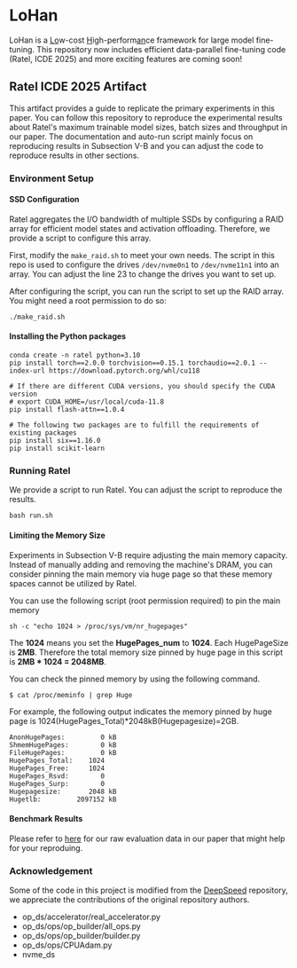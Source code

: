 # LoHan 

LoHan is a <ins>Lo</ins>w-cost <ins>H</ins>igh-perform<ins>an</ins>ce framework for large model fine-tuning. This repository now includes efficient data-parallel fine-tuning code (Ratel, ICDE 2025) and more exciting features are coming soon!

## Ratel ICDE 2025 Artifact

This artifact provides a guide to replicate the primary experiments in this paper. You can follow this repository to reproduce the experimental results about Ratel's maximum trainable model sizes, batch sizes and throughput in our paper. The documentation and auto-run script mainly focus on reproducing results in Subsection V-B and you can adjust the code to reproduce results in other sections. 

### Environment Setup

#### SSD Configuration

Ratel aggregates the I/O bandwidth of multiple SSDs by configuring a RAID array for efficient model states and activation offloading. Therefore, we provide a script to configure this array.

First, modify the `make_raid.sh` to meet your own needs. The script in this repo is used to configure the drives `/dev/nvme0n1` to `/dev/nvme11n1` into an array. You can adjust the line 23 to change the drives you want to set up.

After configuring the script, you can run the script to set up the RAID array. You might need a root permission to do so:

```shell
./make_raid.sh
```

#### Installing the Python packages

```shell
conda create -n ratel python=3.10
pip install torch==2.0.0 torchvision==0.15.1 torchaudio==2.0.1 --index-url https://download.pytorch.org/whl/cu118

# If there are different CUDA versions, you should specify the CUDA version
# export CUDA_HOME=/usr/local/cuda-11.8
pip install flash-attn==1.0.4

# The following two packages are to fulfill the requirements of existing packages
pip install six==1.16.0
pip install scikit-learn
```

### Running Ratel

We provide a script to run Ratel. You can adjust the script to reproduce the results. 

```shell
bash run.sh
```

#### Limiting the Memory Size

Experiments in Subsection V-B require adjusting the main memory capacity. Instead of manually adding and removing the machine's DRAM, you can consider pinning the main memory via huge page so that these memory spaces cannot be utilized by Ratel. 

You can use the following script (root permission required) to pin the main memory

```shell
sh -c "echo 1024 > /proc/sys/vm/nr_hugepages"
```

The **1024** means you set the **HugePages_num** to **1024**. Each HugePageSize is **2MB**. Therefore the total memory size pinned by huge page in this script is **2MB * 1024 = 2048MB**.

You can check the pinned memory by using the following command.

```shell
$ cat /proc/meminfo | grep Huge
```

For example, the following output indicates the memory pinned by huge page is 1024(HugePages_Total)*2048kB(Hugepagesize)=2GB.

```
AnonHugePages:         0 kB
ShmemHugePages:        0 kB
FileHugePages:         0 kB
HugePages_Total:    1024
HugePages_Free:     1024
HugePages_Rsvd:        0
HugePages_Surp:        0
Hugepagesize:       2048 kB
Hugetlb:         2097152 kB
```

#### Benchmark Results

Please refer to [here](evaluation_data.md) for our raw evaluation data in our paper that might help for your reproduing. 

### Acknowledgement

Some of the code in this project is modified from the [DeepSpeed](https://github.com/microsoft/DeepSpeed) repository, we appreciate the contributions of the original repository authors.

* op_ds/accelerator/real_accelerator.py
* op_ds/ops/op_builder/all_ops.py
* op_ds/ops/op_builder/builder.py
* op_ds/ops/CPUAdam.py
* nvme_ds
